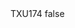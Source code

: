 <?xml version="1.0" encoding="UTF-8"?>
<CustomMetadata xmlns="http://soap.sforce.com/2006/04/metadata">
    <label>TXU174</label>
    <protected>false</protected>
</CustomMetadata>
